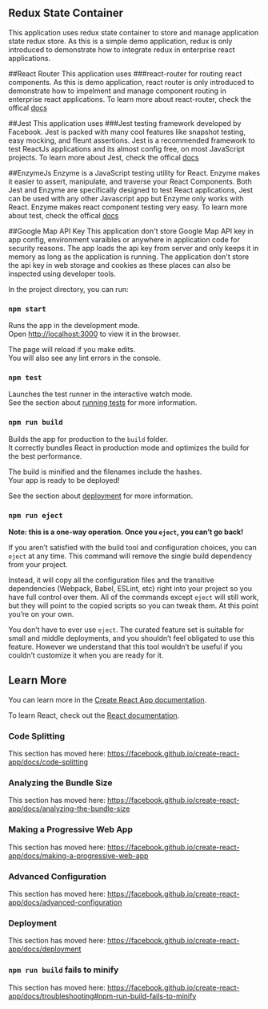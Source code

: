
## Redux State Container
This application uses redux state container to store and manage application state redux store.
As this is a simple demo application, redux is only introduced to demonstrate how to integrate redux in enterprise react applications.

##React Router
This application uses ###react-router for routing react components. As this is demo application, react router is only introduced to demonstrate how to impelment and manage component routing in enterprise react applications. To learn more about react-router, check the offical [docs](https://reacttraining.com/react-router/web/example/basic) 

##Jest
This application uses ###Jest testing framework developed by Facebook. Jest is packed with many cool features like snapshot testing, easy mocking, and fleunt assertions. Jest is a recommended framework to test ReactJs applications and its almost config free, on most JavaScript projects. To learn more about Jest, check the offical [docs](https://jestjs.io)

##EnzymeJs
Enzyme is a JavaScript testing utility for React. Enzyme makes it easier to assert, manipulate, and traverse your React Components. Both Jest and Enzyme are specifically designed to test React applications, Jest can be used with any other Javascript app but Enzyme only works with React. Enzyme makes react component testing very easy. To learn more about test, check the offical [docs](https://airbnb.io/enzyme/docs/api/) 

##Google Map API Key
This application don't store Google Map API key in app config, environment varaibles or anywhere in application code for security reasons. The app loads the api key from server and only keeps it in memory as long as the application is running. The application don't store the api key in web storage and cookies as these places can also be inspected using developer tools.


In the project directory, you can run:

### `npm start`

Runs the app in the development mode.<br>
Open [http://localhost:3000](http://localhost:3000) to view it in the browser.

The page will reload if you make edits.<br>
You will also see any lint errors in the console.

### `npm test`

Launches the test runner in the interactive watch mode.<br>
See the section about [running tests](https://facebook.github.io/create-react-app/docs/running-tests) for more information.

### `npm run build`

Builds the app for production to the `build` folder.<br>
It correctly bundles React in production mode and optimizes the build for the best performance.

The build is minified and the filenames include the hashes.<br>
Your app is ready to be deployed!

See the section about [deployment](https://facebook.github.io/create-react-app/docs/deployment) for more information.

### `npm run eject`

**Note: this is a one-way operation. Once you `eject`, you can’t go back!**

If you aren’t satisfied with the build tool and configuration choices, you can `eject` at any time. This command will remove the single build dependency from your project.

Instead, it will copy all the configuration files and the transitive dependencies (Webpack, Babel, ESLint, etc) right into your project so you have full control over them. All of the commands except `eject` will still work, but they will point to the copied scripts so you can tweak them. At this point you’re on your own.

You don’t have to ever use `eject`. The curated feature set is suitable for small and middle deployments, and you shouldn’t feel obligated to use this feature. However we understand that this tool wouldn’t be useful if you couldn’t customize it when you are ready for it.

## Learn More

You can learn more in the [Create React App documentation](https://facebook.github.io/create-react-app/docs/getting-started).

To learn React, check out the [React documentation](https://reactjs.org/).

### Code Splitting

This section has moved here: https://facebook.github.io/create-react-app/docs/code-splitting

### Analyzing the Bundle Size

This section has moved here: https://facebook.github.io/create-react-app/docs/analyzing-the-bundle-size

### Making a Progressive Web App

This section has moved here: https://facebook.github.io/create-react-app/docs/making-a-progressive-web-app

### Advanced Configuration

This section has moved here: https://facebook.github.io/create-react-app/docs/advanced-configuration

### Deployment

This section has moved here: https://facebook.github.io/create-react-app/docs/deployment

### `npm run build` fails to minify

This section has moved here: https://facebook.github.io/create-react-app/docs/troubleshooting#npm-run-build-fails-to-minify
